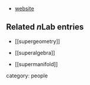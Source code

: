 
* [website](http://www.math.uni-hamburg.de/home/sachse/)

## Related $n$Lab entries

* [[supergeometry]]

* [[superalgebra]]

* [[supermanifold]]

category: people
